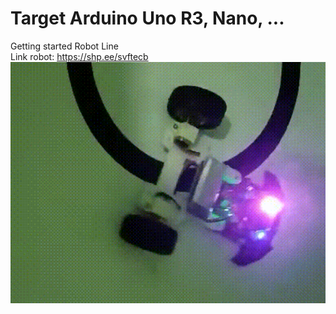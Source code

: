 # Target Arduino Uno R3, Nano, ...
Getting started Robot Line <br>
Link robot: https://shp.ee/svftecb <br>
![Demo](doc/img1.png)

